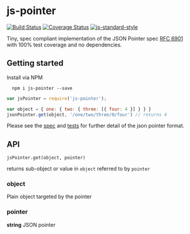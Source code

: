 # js-pointer
[![Build Status](https://travis-ci.org/toboid/js-pointer.svg?branch=master)](https://travis-ci.org/toboid/js-pointer)
[![Coverage Status](https://coveralls.io/repos/github/toboid/js-pointer/badge.svg?branch=master)](https://coveralls.io/github/toboid/js-pointer?branch=master)
[![js-standard-style](https://img.shields.io/badge/code%20style-standard-brightgreen.svg?style=flat)](http://standardjs.com/)

Tiny, spec compliant implementation of the JSON Pointer spec [RFC 6901](https://tools.ietf.org/html/rfc6901) with 100% test coverage and no dependencies.

## Getting started
Install via NPM
```
  npm i js-pointer --save
```

``` javascript
var jsPointer = require('js-pointer');

var object = { one: { two: { three: [{ four: 4 }] } } }
jsonPointer.get(object, '/one/two/three/0/four') // returns 4
```

Please see the [spec](https://tools.ietf.org/html/rfc6901) and [tests](https://github.com/toboid/js-pointer/blob/master/test/dereferencing-tests.js) for further detail of the json pointer format.

## API
`jsPointer.get(object, pointer)`

returns sub-object or value in `object` referred to by `pointer`

### object
Plain object targeted by the pointer

### pointer
**string** JSON pointer
